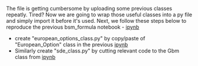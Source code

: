 The file is getting cumbersome by uploading some previous classes repeatly. 
Tired? Now we are going to wrap those useful classes into a py file and simply import it before it's used.
Next, we follow these steps below to reproduce 
the previous bsm_formula notebook - [ipynb](https://github.com/songqsh/18ma573pub/blob/master/src/bsm_formula_v01.ipynb)

- create "european_options_class.py" by copy/paste of "European_Option" class in the previous 
[ipynb](src/european_options_class.ipynb)
- Similarly create "sde_class.py" by cutting relevant code to the Gbm class from [ipynb](../src/bsm_formula_v01.ipynb)
